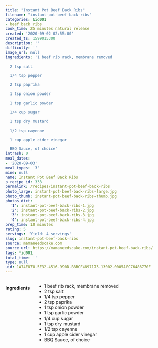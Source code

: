 ```yaml
---
title: "Instant Pot Beef Back Ribs"
filename: "instant-pot-beef-back-ribs"
categories: &id001
- beef back ribs
cook_time: 25 minutes natural release
created: '2020-09-02 02:55:00'
created_ts: 1599015300
description: ''
difficulty: ''
image_url: null
ingredients: '1 beef rib rack, membrane removed

  2 tsp salt

  1/4 tsp pepper

  2 tsp paprika

  1 tsp onion powder

  1 tsp garlic powder

  1/4 cup sugar

  1 tsp dry mustard

  1/2 tsp cayenne

  1 cup apple cider vinegar

  BBQ Sauce, of choice'
intrash: 0
meal_dates:
- '2020-09-03'
meal_types: '3'
mine: null
name: Instant Pot Beef Back Ribs
p_recipe_id: 333
permalink: /recipes/instant-pot-beef-back-ribs
photo_large: instant-pot-beef-back-ribs-large.jpg
photo_thumb: instant-pot-beef-back-ribs-thumb.jpg
photos_dict:
  '1': instant-pot-beef-back-ribs-1.jpg
  '2': instant-pot-beef-back-ribs-2.jpg
  '3': instant-pot-beef-back-ribs-3.jpg
  '4': instant-pot-beef-back-ribs-4.jpg
prep_time: 10 minutes
rating: 5
servings: 'Yield: 4 servings'
slug: instant-pot-beef-back-ribs
source: mamaneedscake.com
source_url: https://mamaneedscake.com/instant-pot-beef-back-ribs/
tags: *id001
total_time: ''
type: null
uid: 1A74E878-5E32-4516-990D-B8BCF4897175-13002-0005AFC76486770F
---
```

<div class="large-8 medium-7 columns" id="writeup">	</div><!-- #writeup -->
</div><!-- #row-one -->
<div class="row" id="row-two">	<div class="medium-4 small-5 columns" id="ingredients"><h4>Ingredients</h4><div class="box box-ingredients content"><ul>
<li>1 beef rib rack, membrane removed</li>
<li>2 tsp salt</li>
<li>1/4 tsp pepper</li>
<li>2 tsp paprika</li>
<li>1 tsp onion powder</li>
<li>1 tsp garlic powder</li>
<li>1/4 cup sugar</li>
<li>1 tsp dry mustard</li>
<li>1/2 tsp cayenne</li>
<li>1 cup apple cider vinegar</li>
<li>BBQ Sauce, of choice</li>
</ul>
</div>	</div>	<div class="medium-6 small-7 columns" id="directions">	</div>